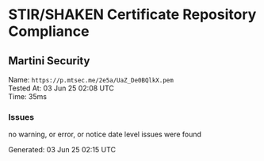 # STIR/SHAKEN Certificate Repository Compliance

## Martini Security

Name: `https://p.mtsec.me/2e5a/UaZ_De0BQlkX.pem`\
Tested At: 03 Jun 25 02:08 UTC\
Time: 35ms

### Issues

no warning, or error, or notice date level issues were found

Generated: 03 Jun 25 02:15 UTC